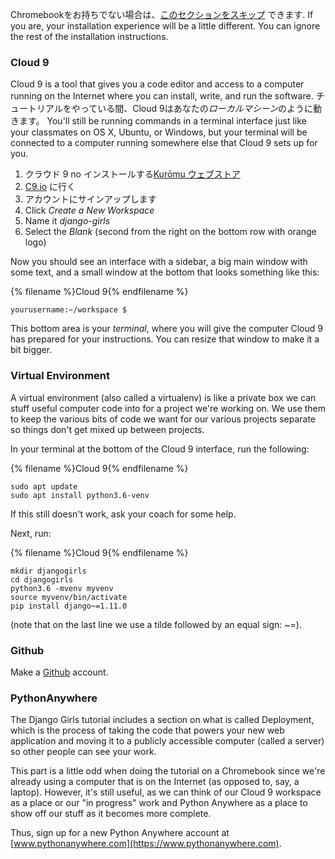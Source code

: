 Chromebookをお持ちでない場合は、[このセクションをスキップ](http://tutorial.djangogirls.org/en/installation/#install-python) できます. If you are, your installation experience will be a little different. You can ignore the rest of the installation instructions.

### Cloud 9

Cloud 9 is a tool that gives you a code editor and access to a computer running on the Internet where you can install, write, and run the software. チュートリアルをやっている間、Cloud 9はあなたの*ローカルマシーン*のように動きます。 You'll still be running commands in a terminal interface just like your classmates on OS X, Ubuntu, or Windows, but your terminal will be connected to a computer running somewhere else that Cloud 9 sets up for you.

1. クラウド 9 no インストールする[Kurōmu ウェブストア](https://chrome.google.com/webstore/detail/cloud9/nbdmccoknlfggadpfkmcpnamfnbkmkcp)
2. [C9.io](https://c9.io) に行く
3. アカウントにサインアップします
4. Click *Create a New Workspace*
5. Name it *django-girls*
6. Select the *Blank* (second from the right on the bottom row with orange logo)

Now you should see an interface with a sidebar, a big main window with some text, and a small window at the bottom that looks something like this:

{% filename %}Cloud 9{% endfilename %}

    yourusername:~/workspace $
    

This bottom area is your *terminal*, where you will give the computer Cloud 9 has prepared for your instructions. You can resize that window to make it a bit bigger.

### Virtual Environment

A virtual environment (also called a virtualenv) is like a private box we can stuff useful computer code into for a project we're working on. We use them to keep the various bits of code we want for our various projects separate so things don't get mixed up between projects.

In your terminal at the bottom of the Cloud 9 interface, run the following:

{% filename %}Cloud 9{% endfilename %}

    sudo apt update
    sudo apt install python3.6-venv
    

If this still doesn't work, ask your coach for some help.

Next, run:

{% filename %}Cloud 9{% endfilename %}

    mkdir djangogirls
    cd djangogirls
    python3.6 -mvenv myvenv
    source myvenv/bin/activate
    pip install django~=1.11.0
    

(note that on the last line we use a tilde followed by an equal sign: ~=).

### Github

Make a [Github](https://github.com) account.

### PythonAnywhere

The Django Girls tutorial includes a section on what is called Deployment, which is the process of taking the code that powers your new web application and moving it to a publicly accessible computer (called a server) so other people can see your work.

This part is a little odd when doing the tutorial on a Chromebook since we're already using a computer that is on the Internet (as opposed to, say, a laptop). However, it's still useful, as we can think of our Cloud 9 workspace as a place or our "in progress" work and Python Anywhere as a place to show off our stuff as it becomes more complete.

Thus, sign up for a new Python Anywhere account at [www.pythonanywhere.com](https://www.pythonanywhere.com).